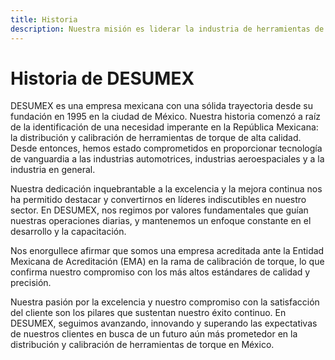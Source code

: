 ```yaml
---
title: Historia
description: Nuestra misión es liderar la industria de herramientas de torque en México con calidad, tecnología y compromiso hacia el éxito y seguridad de nuestros clientes..
---
```


# Historia de DESUMEX 

DESUMEX es una empresa mexicana con una sólida trayectoria desde su fundación en 1995 en la ciudad de México. 
Nuestra historia comenzó a raíz de la identificación de una necesidad imperante en la República Mexicana: la distribución y calibración de herramientas de torque de alta calidad. 
Desde entonces, hemos estado comprometidos en proporcionar tecnología de vanguardia a las industrias automotrices, industrias aeroespaciales y a la industria en general.

Nuestra dedicación inquebrantable a la excelencia y la mejora continua nos ha permitido destacar y convertirnos en líderes indiscutibles en nuestro sector. En DESUMEX, nos regimos por valores fundamentales que guían nuestras operaciones diarias, y mantenemos un enfoque constante en el desarrollo y la capacitación.

Nos enorgullece afirmar que somos una empresa acreditada ante la Entidad Mexicana de Acreditación (EMA) en la rama de calibración de torque, lo que confirma nuestro compromiso con los más altos estándares de calidad y precisión.

Nuestra pasión por la excelencia y nuestro compromiso con la satisfacción del cliente son los pilares que sustentan nuestro éxito continuo. En DESUMEX, seguimos avanzando, innovando y superando las expectativas de nuestros clientes en busca de un futuro aún más prometedor en la distribución y calibración de herramientas de torque en México.
